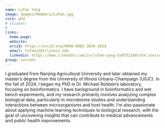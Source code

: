 ```yaml
---
name: Lufan Yang
image: images/Members/Lufan.jpg
role: phd
# aliases:
#   - 
links:
  home-page: 
  website: 
  orcid: https://orcid.org/0000-0002-3036-1654
  email: lufany2@illinois.edu
  linkedin: https://www.linkedin.com/in/lufan-yang-5a9752248?utm_source=share&utm_campaign=share_via&utm_content=profile&utm_medium=ios_app
group: current
---
```


I graduated from Nanjing Agricultural University and later obtained my master’s degree from the University of Illinois Urbana-Champaign (UIUC). In the fall of 2024, I began my PhD in Dr. Michael Robben’s laboratory, focusing on bioinformatics. I have background in bioinformatics and wet bench experiments, and my research primarily involves analyzing complex biological data, particularly in microbiome studies and understanding interactions between microorganisms and host health. I’m also passionate about applying machine learning techniques to biological research, with the goal of uncovering insights that can contribute to medical advancements and public health improvements.





